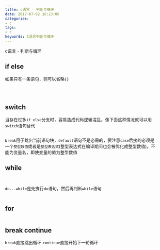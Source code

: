 ```yaml
---
title: c语言 - 判断与循环
date: 2017-07-02 16:23:00
categories:
- c
tags:
- c
keywords: C语言判断与循环
---
```


> 
c语言 - 判断与循环

<!-- more -->

## if else
如果只有一条语句，则可以省略`{}`
<pre><code class="language-c line-numbers"><script type="text/plain">#include <stdio.h>
#include <stdlib.h>

int main(){
    char c = '\n';
    printf("char: ");
    c = getchar();

    if(c == '\n'){
        printf("你没有输入任何东西!\n");
        exit(1);
    }

    printf("你输入的字符为: %c\n", c);

    return 0;
}
</script></code></pre>

<pre><code class="language-c line-numbers"><script type="text/plain">#include <stdio.h>

int main(){
    int age;
    printf("请输入你的年龄：");
    scanf("%d", &age);
    if(age>=18){
        printf("恭喜，你已经成年，可以使用该软件！\n");
    }else{
        printf("抱歉，你还未成年，不宜使用该软件！\n");
    }
    return 0;
}
</script></code></pre>

<pre><code class="language-c line-numbers"><script type="text/plain">#include <stdio.h>

int main(){
    int num = -1;
    printf("输入一个正整数，判断大小范围: ");
    scanf("%d", &num);

    if(num >= 100){
        printf("大于等于100\n");
    }else if(num >= 80){
        printf("在80 ~ 100之间\n");
    }else if(num >= 60){
        printf("在60 ~ 80之间\n");
    }else if(num >= 40){
        printf("在40 ~ 60之间\n");
    }else if(num >= 20){
        printf("在20 ~ 40之间\n");
    }else if(num >= 0){
        printf("在0 ~ 20之间\n");
    }else{
        printf("输入有误\n");
    }

    return 0;
}
</script></code></pre>

## switch
当存在过多`if else`分支时，容易造成代码逻辑混乱，像下面这种情况就可以用`switch`语句替代
<pre><code class="language-c line-numbers"><script type="text/plain">#include <stdio.h>

int main(){
    int a;
    printf("Input integer number:");
    scanf("%d", &a);

    switch(a){
        case 1:
            printf("Monday\n");
            break;
        case 2:
            printf("Tuesday\n");
            break;
        case 3:
            printf("Wednesday\n");
            break;
        case 4:
            printf("Thursday\n");
            break;
        case 5:
            printf("Friday\n");
            break;
        case 6:
            printf("Saturday\n");
            break;
        case 7:
            printf("Sunday\n");
            break;
        default:
            printf("Error\n");
    }

    return 0;
}
</script></code></pre>

`break`用于跳出当前语句块，`default`语句不是必需的，要注意`case`后接的必须是一个`整型数值`或者是`整型表达式`(整型表达式在编译期间也会被优化成整型数值)，不能为变量名，即使变量的值为整型数值

## while
<pre><code class="language-c line-numbers"><script type="text/plain">#include <stdio.h>

int main(){
    int i = 0, array[5] = {1, 2, 3, 4, 5};
    while(i < 5){
        printf("array[%d] = %d\n", i, array[i]);
        i++;
    }
    return 0;
}
</script></code></pre>

<pre><code class="language-c line-numbers"><script type="text/plain"># root @ localhost in ~ [19:25:06]
$ gcc a.c

# root @ localhost in ~ [19:25:08]
$ ./a.out
array[0] = 1
array[1] = 2
array[2] = 3
array[3] = 4
array[4] = 5
</script></code></pre>

`do...while`是先执行`do`语句，然后再判断`while`语句
<pre><code class="language-c line-numbers"><script type="text/plain">#include <stdio.h>

int main(){
    int i = 0, array[5] = {1, 2, 3, 4, 5};
    do{
        printf("array[%d] = %d\n", i, array[i]);
        i++;
    }while(i < 5);
    return 0;
}
</script></code></pre>

## for
<pre><code class="language-c line-numbers"><script type="text/plain">#include <stdio.h>

int main(){
    int i, array[5] = {1, 2, 3, 4, 5};
    for(i = 0; i < 5; i++){
        printf("array[%d] = %d\n", i, array[i]);
    }
    return 0;
}
</script></code></pre>

## break continue
> 
`break`直接跳出循环
`continue`直接开始下一轮循环
